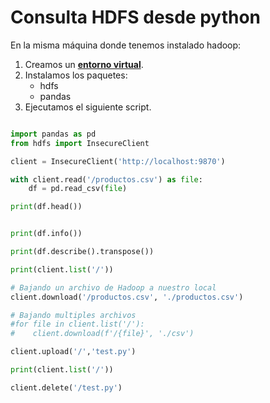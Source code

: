 # Consulta HDFS desde python

En la misma máquina donde tenemos instalado hadoop:

1. Creamos un **[entorno virtual](<../UD00/8.EntornosVirtualesPython.md>)**.
2. Instalamos los paquetes:
	- hdfs
	- pandas
1. Ejecutamos el siguiente script.

```python

import pandas as pd
from hdfs import InsecureClient

client = InsecureClient('http://localhost:9870')

with client.read('/productos.csv') as file:
    df = pd.read_csv(file)

print(df.head())


print(df.info())

print(df.describe().transpose())

print(client.list('/'))

# Bajando un archivo de Hadoop a nuestro local
client.download('/productos.csv', './productos.csv')

# Bajando multiples archivos
#for file in client.list('/'):
#    client.download(f'/{file}', './csv')

client.upload('/','test.py')

print(client.list('/'))

client.delete('/test.py')

```


